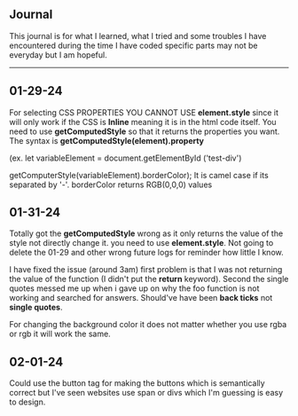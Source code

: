  ## Journal
 This journal is for what I learned, what I tried and some troubles I have encountered during the time I have coded specific parts
 may not be everyday but I am hopeful.

---
## 01-29-24
 
 For selecting CSS PROPERTIES YOU CANNOT USE **element.style** since it will only work if the
 CSS is **Inline** meaning it is in the html code itself. You need to use **getComputedStyle** 
 so that it returns the properties you want. The syntax is **getComputedStyle(element).property** 

 (ex. let variableElement = document.getElementById ('test-div') 

 getComputerStyle(variableElement).borderColor);
It is camel case if its separated by '-'. borderColor returns RGB(0,0,0) values 

## 01-31-24

 Totally got the **getComputedStyle** wrong as it only returns the value of the style not directly change it. you need to use **element.style**. Not going to delete the 01-29 and other wrong future logs for reminder how little I know.

 I have fixed the issue (around 3am) first problem is that I was not returning the value of the function (I didn't put the **return** keyword). Second the single quotes messed me up when i gave up on why the foo function is not working and searched for answers. Should've have been **back ticks** not **single quotes**. 

 For changing the background color it does not matter whether you use rgba or rgb it will work the same.

## 02-01-24

 Could use the button tag for making the buttons which is semantically correct but I've seen websites use span or divs which I'm guessing is easy to design.
